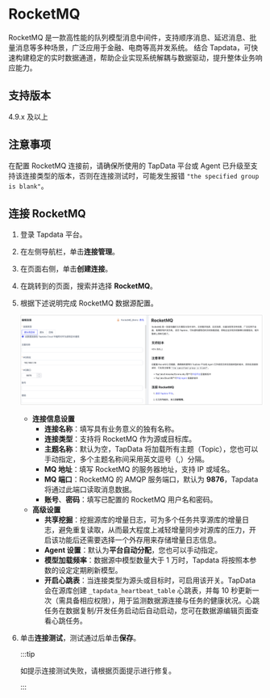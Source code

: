 # RocketMQ
RocketMQ 是一款高性能的队列模型消息中间件，支持顺序消息、延迟消息、批量消息等多种场景，广泛应用于金融、电商等高并发系统。 结合 Tapdata，可快速构建稳定的实时数据通道，帮助企业实现系统解耦与数据驱动，提升整体业务响应能力。

## 支持版本

4.9.x 及以上

## 注意事项

在配置 RocketMQ 连接前，请确保所使用的 TapData 平台或 Agent 已升级至支持该连接类型的版本，否则在连接测试时，可能发生报错 `"the specified group is blank"`。

## 连接 RocketMQ

1. 登录 Tapdata 平台。

2. 在左侧导航栏，单击**连接管理**。

3. 在页面右侧，单击**创建连接**。

4. 在跳转到的页面，搜索并选择 **RocketMQ**。

5. 根据下述说明完成 RocketMQ 数据源配置。

   ![RocketMQ 数据源配置](../../images/rocketmq_connection.png)

    * **连接信息设置**
      * **连接名称**：填写具有业务意义的独有名称。
      * **连接类型**：支持将 RocketMQ 作为源或目标库。
      * **主题名称**：默认为空，TapData 将加载所有主题（Topic），您也可以手动指定，多个主题名称间采用英文逗号（,）分隔。
      * **MQ 地址**：填写 RocketMQ 的服务器地址，支持 IP 或域名。
      * **MQ 端口**：RocketMQ 的 AMQP 服务端口，默认为 **9876**，Tapdata 将通过此端口读取消息数据。
      * **账号**、**密码**：填写已配置的 RocketMQ 用户名和密码。
    * **高级设置**
      * **共享挖掘**：挖掘源库的增量日志，可为多个任务共享源库的增量日志，避免重复读取，从而最大程度上减轻增量同步对源库的压力，开启该功能后还需要选择一个外存用来存储增量日志信息。
      * **Agent 设置**：默认为**平台自动分配**，您也可以手动指定。
      * **模型加载频率**：数据源中模型数量大于 1 万时，Tapdata 将按照本参数的设定定期刷新模型。
      * **开启心跳表**：当连接类型为源头或目标时，可启用该开关。TapData 会在源库创建 `_tapdata_heartbeat_table` 心跳表，并每 10 秒更新一次（需具备相应权限），用于监测数据源连接与任务的健康状况。心跳任务在数据复制/开发任务启动后自动启动，您可在数据源编辑页面查看心跳任务。
   
6. 单击**连接测试**，测试通过后单击**保存**。

   :::tip

   如提示连接测试失败，请根据页面提示进行修复。

   :::
